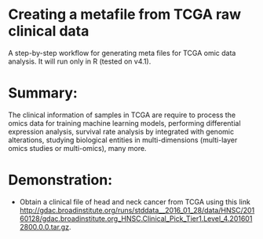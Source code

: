 # Creating a metafile from TCGA raw clinical data
A step-by-step workflow for generating meta files for TCGA omic data analysis. It will run only in R (tested on v4.1).

# Summary:
The clinical information of samples in TCGA are require to process the omics data for training machine learning models, performing differential expression analysis, survival rate analysis by integrated with genomic alterations, studying biological entities in multi-dimensions (multi-layer omics studies or multi-omics), many more.

# Demonstration:
* Obtain a clinical file of head and neck cancer from TCGA using this link http://gdac.broadinstitute.org/runs/stddata__2016_01_28/data/HNSC/20160128/gdac.broadinstitute.org_HNSC.Clinical_Pick_Tier1.Level_4.2016012800.0.0.tar.gz. 


